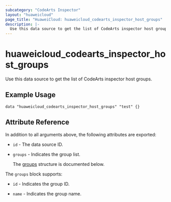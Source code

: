 ```yaml
---
subcategory: "CodeArts Inspector"
layout: "huaweicloud"
page_title: "HuaweiCloud: huaweicloud_codearts_inspector_host_groups"
description: |-
  Use this data source to get the list of CodeArts inspector host groups.
---
```


# huaweicloud_codearts_inspector_host_groups

Use this data source to get the list of CodeArts inspector host groups.

## Example Usage

```hcl
data "huaweicloud_codearts_inspector_host_groups" "test" {}
```

## Attribute Reference

In addition to all arguments above, the following attributes are exported:

* `id` - The data source ID.

* `groups` - Indicates the group list.

  The [groups](#groups_struct) structure is documented below.

<a name="groups_struct"></a>
The `groups` block supports:

* `id` - Indicates the group ID.

* `name` - Indicates the group name.
